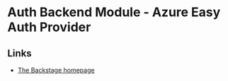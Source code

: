# Auth Backend Module - Azure Easy Auth Provider

## Links

- [The Backstage homepage](https://backstage.io)
